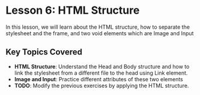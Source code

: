 # Lesson 6: HTML Structure

In this lesson, we will learn about the HTML structure, how to separate the stylesheet and the frame, and two void elements which are Image and Input

## Key Topics Covered

- **HTML Structure**: Understand the Head and Body structure and how to link the stylesheet from a different file to the head using Link element.
- **Image and Input**: Practice different attributes of these two elements
- **TODO**: Modify the previous exercises by applying the HTML structure.

